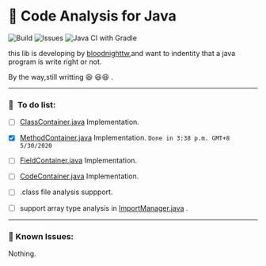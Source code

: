 # :bow_and_arrow: Code Analysis for Java		

![Build](https://github.com/bloodnighttw/CA4J/workflows/Java%20CI%20with%20Gradle/badge.svg) ![Issues](https://github.com/bloodnighttw/CA4J/workflows/Java%20CI%20with%20Gradle/badge.svg?event=issues) ![Java CI with Gradle](https://github.com/bloodnighttw/CA4J/workflows/Java%20CI%20with%20Gradle/badge.svg?event=label)

this lib is developing by [bloodnighttw](https://github.com/bloodnighttw),and want to indentity that a java program is write right or not.

By the way,still writting :laughing: :laughing::laughing: .



-----------------------

### :scroll: ​ To do list:

- [ ] [ClassContainer.java](src/main/java/io/github/bloodnighttw/CA4J/Body/Container/ClassContainer.java) Implementation.
- [x] [MethodContainer.java](src/main/java/io/github/bloodnighttw/CA4J/Body/Container/MethodContainer.java)  Implementation. ``Done in 3:38 p.m. GMT+8 5/30/2020  ``
- [ ] [FieldContainer.java](src/main/java/io/github/bloodnighttw/CA4J/Body/Container/FieldContainer.java)  Implementation.
- [ ] [CodeContainer.java](src/main/java/io/github/bloodnighttw/CA4J/Body/Container/CodeContainer.java)  Implementation.

- [ ] .class file analysis suppport.
- [ ] support array type analysis in [ImportManager.java](src/main/java/io/github/bloodnighttw/CA4J/Body/Type/ImportManager.java) .



-----------------------------

### :bug:  Known Issues:

Nothing.









